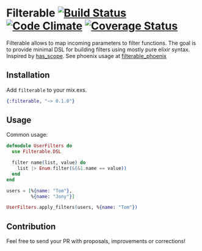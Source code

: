 # Filterable [![Build Status](https://travis-ci.org/omohokcoj/filterable.svg?branch=master)](https://travis-ci.org/omohokcoj/filterable) [![Code Climate](https://codeclimate.com/github/omohokcoj/filterable/badges/gpa.svg)](https://codeclimate.com/github/omohokcoj/filterable) [![Coverage Status](https://coveralls.io/repos/github/omohokcoj/filterable/badge.svg?branch=master)](https://coveralls.io/github/omohokcoj/filterable?branch=master)

Filterable allows to map incoming parameters to filter functions.
The goal is to provide minimal DSL for building filters using mostly pure elixir syntax.
Inspired by [has_scope](https://github.com/plataformatec/has_scope). 
See phoenix usage at [filterable_phoenix](https://github.com/omohokcoj/filterable_phoenix)

## Installation

Add `filterable` to your mix.exs.

```elixir
{:filterable, "~> 0.1.0"}
```

## Usage

Common usage:

```elixir
defmodule UserFilters do
  use Filterable.DSL

  filter name(list, value) do
    list |> Enum.filter(&(&1.name == value))
  end
end

users = [%{name: "Tom"},
         %{name: "Jony"}]

UserFilters.apply_filters(users, %{name: "Tom"})
```

## Contribution

Feel free to send your PR with proposals, improvements or corrections!
